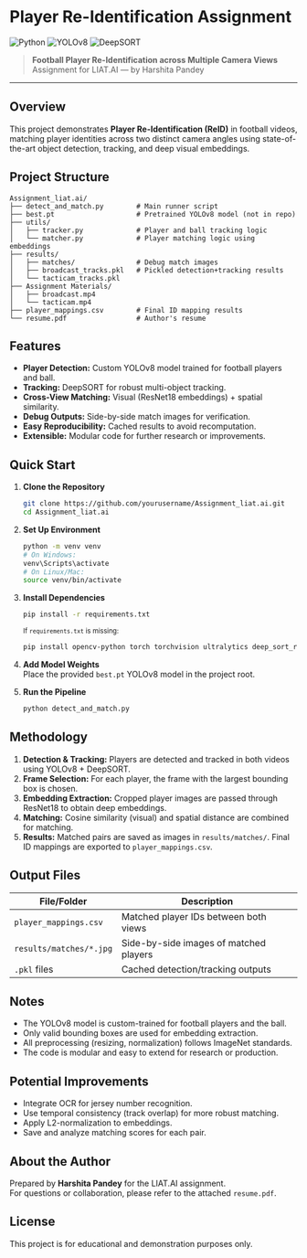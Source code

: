 # Player Re-Identification Assignment

![Python](https://img.shields.io/badge/Python-3.8%2B-blue?logo=python)
![YOLOv8](https://img.shields.io/badge/YOLOv8-Object%20Detection-green)
![DeepSORT](https://img.shields.io/badge/DeepSORT-Tracking-orange)

> **Football Player Re-Identification across Multiple Camera Views**  
> Assignment for LIAT.AI &mdash; by Harshita Pandey

---

## Overview

This project demonstrates **Player Re-Identification (ReID)** in football videos, matching player identities across two distinct camera angles using state-of-the-art object detection, tracking, and deep visual embeddings.

## Project Structure

```
Assignment_liat.ai/
├── detect_and_match.py        # Main runner script
├── best.pt                    # Pretrained YOLOv8 model (not in repo)
├── utils/
│   ├── tracker.py             # Player and ball tracking logic
│   └── matcher.py             # Player matching logic using embeddings
├── results/
│   ├── matches/               # Debug match images
│   ├── broadcast_tracks.pkl   # Pickled detection+tracking results
│   └── tacticam_tracks.pkl
├── Assignment Materials/
│   ├── broadcast.mp4
│   └── tacticam.mp4
├── player_mappings.csv        # Final ID mapping results
└── resume.pdf                 # Author's resume
```

## Features

- **Player Detection:** Custom YOLOv8 model trained for football players and ball.
- **Tracking:** DeepSORT for robust multi-object tracking.
- **Cross-View Matching:** Visual (ResNet18 embeddings) + spatial similarity.
- **Debug Outputs:** Side-by-side match images for verification.
- **Easy Reproducibility:** Cached results to avoid recomputation.
- **Extensible:** Modular code for further research or improvements.

## Quick Start

1. **Clone the Repository**
    ```bash
    git clone https://github.com/yourusername/Assignment_liat.ai.git
    cd Assignment_liat.ai
    ```

2. **Set Up Environment**
    ```bash
    python -m venv venv
    # On Windows:
    venv\Scripts\activate
    # On Linux/Mac:
    source venv/bin/activate
    ```

3. **Install Dependencies**
    ```bash
    pip install -r requirements.txt
    ```
    <sub>If `requirements.txt` is missing:</sub>
    ```bash
    pip install opencv-python torch torchvision ultralytics deep_sort_realtime
    ```

4. **Add Model Weights**  
   Place the provided `best.pt` YOLOv8 model in the project root.

5. **Run the Pipeline**
    ```bash
    python detect_and_match.py
    ```

## Methodology

1. **Detection & Tracking:** Players are detected and tracked in both videos using YOLOv8 + DeepSORT.
2. **Frame Selection:** For each player, the frame with the largest bounding box is chosen.
3. **Embedding Extraction:** Cropped player images are passed through ResNet18 to obtain deep embeddings.
4. **Matching:** Cosine similarity (visual) and spatial distance are combined for matching.
5. **Results:** Matched pairs are saved as images in `results/matches/`. Final ID mappings are exported to `player_mappings.csv`.

## Output Files

| File/Folder                | Description                                 |
|----------------------------|---------------------------------------------|
| `player_mappings.csv`      | Matched player IDs between both views       |
| `results/matches/*.jpg`    | Side-by-side images of matched players      |
| `.pkl` files               | Cached detection/tracking outputs           |

## Notes

- The YOLOv8 model is custom-trained for football players and the ball.
- Only valid bounding boxes are used for embedding extraction.
- All preprocessing (resizing, normalization) follows ImageNet standards.
- The code is modular and easy to extend for research or production.

## Potential Improvements

- Integrate OCR for jersey number recognition.
- Use temporal consistency (track overlap) for more robust matching.
- Apply L2-normalization to embeddings.
- Save and analyze matching scores for each pair.

## About the Author

Prepared by **Harshita Pandey** for the LIAT.AI assignment.  
For questions or collaboration, please refer to the attached `resume.pdf`.

## License

This project is for educational and demonstration purposes only.


